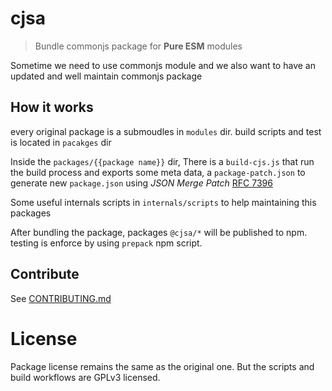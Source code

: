 # cjsa

> Bundle commonjs package for **Pure ESM** modules

Sometime we need to use commonjs module and we also want to have an updated and well maintain commonjs package

## How it works

every original package is a submoudles in `modules` dir.
build scripts and test is located in `pacakges` dir

Inside the `packages/{{package name}}` dir, There is a `build-cjs.js` that run the build process and exports some meta data, a `package-patch.json` to generate new `package.json` using _JSON Merge Patch_ [RFC 7396 ](https://datatracker.ietf.org/doc/html/rfc7396)

Some useful internals scripts in `internals/scripts` to help maintaining this packages

After bundling the package, packages `@cjsa/*` will be published to npm. testing is enforce by using `prepack` npm script.

## Contribute

See [CONTRIBUTING.md](./CONTRIBUTING.md)

# License

Package license remains the same as the original one. But the scripts and build workflows are GPLv3 licensed.
